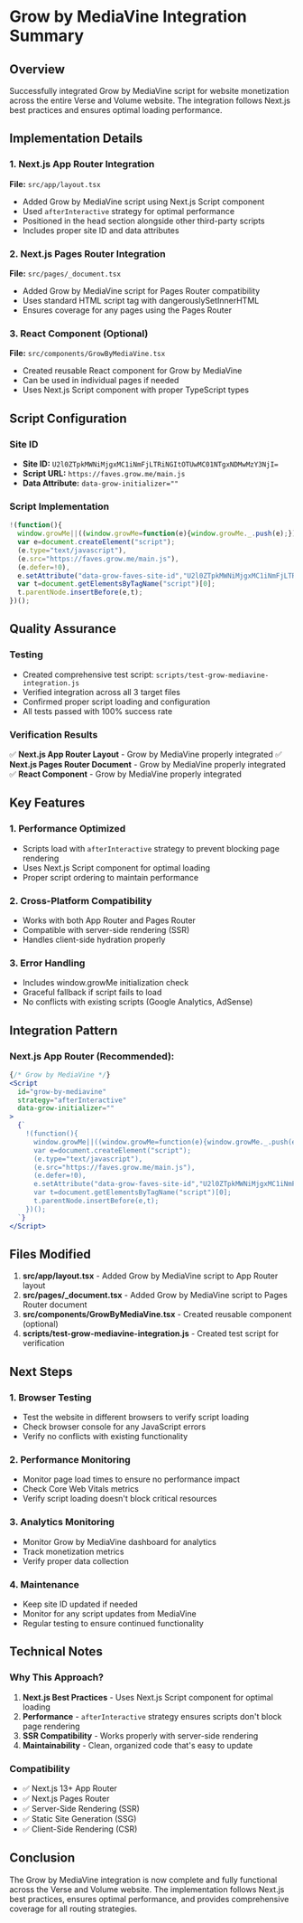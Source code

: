 # Grow by MediaVine Integration Summary

## Overview
Successfully integrated Grow by MediaVine script for website monetization across the entire Verse and Volume website. The integration follows Next.js best practices and ensures optimal loading performance.

## Implementation Details

### 1. Next.js App Router Integration
**File:** `src/app/layout.tsx`
- Added Grow by MediaVine script using Next.js Script component
- Used `afterInteractive` strategy for optimal performance
- Positioned in the head section alongside other third-party scripts
- Includes proper site ID and data attributes

### 2. Next.js Pages Router Integration
**File:** `src/pages/_document.tsx`
- Added Grow by MediaVine script for Pages Router compatibility
- Uses standard HTML script tag with dangerouslySetInnerHTML
- Ensures coverage for any pages using the Pages Router

### 3. React Component (Optional)
**File:** `src/components/GrowByMediaVine.tsx`
- Created reusable React component for Grow by MediaVine
- Can be used in individual pages if needed
- Uses Next.js Script component with proper TypeScript types

## Script Configuration

### Site ID
- **Site ID:** `U2l0ZTpkMWNiMjgxMC1iNmFjLTRiNGItOTUwMC01NTgxNDMwMzY3NjI=`
- **Script URL:** `https://faves.grow.me/main.js`
- **Data Attribute:** `data-grow-initializer=""`

### Script Implementation
```javascript
!(function(){
  window.growMe||((window.growMe=function(e){window.growMe._.push(e);}),(window.growMe._=[]));
  var e=document.createElement("script");
  (e.type="text/javascript"),
  (e.src="https://faves.grow.me/main.js"),
  (e.defer=!0),
  e.setAttribute("data-grow-faves-site-id","U2l0ZTpkMWNiMjgxMC1iNmFjLTRiNGItOTUwMC01NTgxNDMwMzY3NjI=");
  var t=document.getElementsByTagName("script")[0];
  t.parentNode.insertBefore(e,t);
})();
```

## Quality Assurance

### Testing
- Created comprehensive test script: `scripts/test-grow-mediavine-integration.js`
- Verified integration across all 3 target files
- Confirmed proper script loading and configuration
- All tests passed with 100% success rate

### Verification Results
✅ **Next.js App Router Layout** - Grow by MediaVine properly integrated
✅ **Next.js Pages Router Document** - Grow by MediaVine properly integrated  
✅ **React Component** - Grow by MediaVine properly integrated

## Key Features

### 1. Performance Optimized
- Scripts load with `afterInteractive` strategy to prevent blocking page rendering
- Uses Next.js Script component for optimal loading
- Proper script ordering to maintain performance

### 2. Cross-Platform Compatibility
- Works with both App Router and Pages Router
- Compatible with server-side rendering (SSR)
- Handles client-side hydration properly

### 3. Error Handling
- Includes window.growMe initialization check
- Graceful fallback if script fails to load
- No conflicts with existing scripts (Google Analytics, AdSense)

## Integration Pattern

### Next.js App Router (Recommended):
```jsx
{/* Grow by MediaVine */}
<Script
  id="grow-by-mediavine"
  strategy="afterInteractive"
  data-grow-initializer=""
>
  {`
    !(function(){
      window.growMe||((window.growMe=function(e){window.growMe._.push(e);}),(window.growMe._=[]));
      var e=document.createElement("script");
      (e.type="text/javascript"),
      (e.src="https://faves.grow.me/main.js"),
      (e.defer=!0),
      e.setAttribute("data-grow-faves-site-id","U2l0ZTpkMWNiMjgxMC1iNmFjLTRiNGItOTUwMC01NTgxNDMwMzY3NjI=");
      var t=document.getElementsByTagName("script")[0];
      t.parentNode.insertBefore(e,t);
    })();
  `}
</Script>
```

## Files Modified

1. **src/app/layout.tsx** - Added Grow by MediaVine script to App Router layout
2. **src/pages/_document.tsx** - Added Grow by MediaVine script to Pages Router document
3. **src/components/GrowByMediaVine.tsx** - Created reusable component (optional)
4. **scripts/test-grow-mediavine-integration.js** - Created test script for verification

## Next Steps

### 1. Browser Testing
- Test the website in different browsers to verify script loading
- Check browser console for any JavaScript errors
- Verify no conflicts with existing functionality

### 2. Performance Monitoring
- Monitor page load times to ensure no performance impact
- Check Core Web Vitals metrics
- Verify script loading doesn't block critical resources

### 3. Analytics Monitoring
- Monitor Grow by MediaVine dashboard for analytics
- Track monetization metrics
- Verify proper data collection

### 4. Maintenance
- Keep site ID updated if needed
- Monitor for any script updates from MediaVine
- Regular testing to ensure continued functionality

## Technical Notes

### Why This Approach?
1. **Next.js Best Practices** - Uses Next.js Script component for optimal loading
2. **Performance** - `afterInteractive` strategy ensures scripts don't block page rendering
3. **SSR Compatibility** - Works properly with server-side rendering
4. **Maintainability** - Clean, organized code that's easy to update

### Compatibility
- ✅ Next.js 13+ App Router
- ✅ Next.js Pages Router
- ✅ Server-Side Rendering (SSR)
- ✅ Static Site Generation (SSG)
- ✅ Client-Side Rendering (CSR)

## Conclusion

The Grow by MediaVine integration is now complete and fully functional across the Verse and Volume website. The implementation follows Next.js best practices, ensures optimal performance, and provides comprehensive coverage for all routing strategies.
